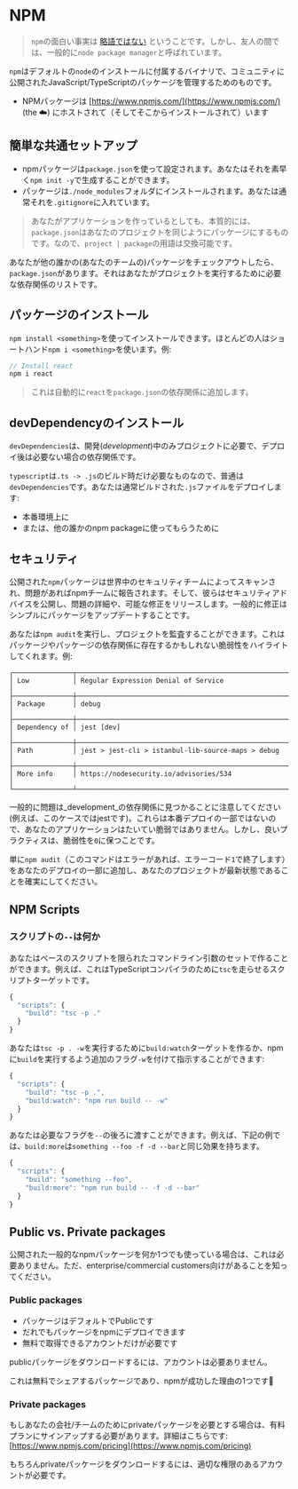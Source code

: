 # NPM

> `npm`の面白い事実は [略語ではない](https://twitter.com/npmjs/status/347057301401763840) ということです。しかし、友人の間では、一般的に`node package manager`と呼ばれています。

`npm`はデフォルトの`node`のインストールに付属するバイナリで、コミュニティに公開されたJavaScript/TypeScriptのパッケージを管理するためのものです。

* NPMパッケージは [https://www.npmjs.com/](https://www.npmjs.com/) \(the ☁️\) にホストされて（そしてそこからインストールされて）います

## 簡単な共通セットアップ

* npmパッケージは`package.json`を使って設定されます。あなたはそれを素早く`npm init -y`で生成することができます。
* パッケージは`./node_modules`フォルダにインストールされます。あなたは通常それを`.gitignore`に入れています。

> あなたがアプリケーションを作っているとしても、本質的には、`package.json`はあなたのプロジェクトを同じようにパッケージにするものです。なので、`project | package`の用語は交換可能です。

あなたが他の誰かの\(あなたのチームの\)パッケージをチェックアウトしたら、`package.json`があります。それはあなたがプロジェクトを実行するために必要な依存関係のリストです。

## パッケージのインストール

`npm install <something>`を使ってインストールできます。ほとんどの人はショートハンド`npm i <something>`を使います。例:

```typescript
// Install react
npm i react
```

> これは自動的に`react`を`package.json`の依存関係に追加します。

## devDependencyのインストール

`devDependencies`は、開発\(_development_\)中のみプロジェクトに必要で、デプロイ後は必要ない場合の依存関係です。

`typescript`は`.ts -> .js`のビルド時だけ必要なものなので、普通は`devDependencies`です。あなたは通常ビルドされた`.js`ファイルをデプロイします:

* 本番環境上に
* または、他の誰かのnpm packageに使ってもらうために

## セキュリティ

公開された`npm`パッケージは世界中のセキュリティチームによってスキャンされ、問題があればnpmチームに報告されます。そして、彼らはセキュリティアドバイスを公開し、問題の詳細や、可能な修正をリリースします。一般的に修正はシンプルにパッケージをアップデートすることです。

あなたは`npm audit`を実行し、プロジェクトを監査することができます。これはパッケージやパッケージの依存関係に存在するかもしれない脆弱性をハイライトしてくれます。例:

```text
┌───────────────┬──────────────────────────────────────────────────────────────┐
│ Low           │ Regular Expression Denial of Service                         │
├───────────────┼──────────────────────────────────────────────────────────────┤
│ Package       │ debug                                                        │
├───────────────┼──────────────────────────────────────────────────────────────┤
│ Dependency of │ jest [dev]                                                   │
├───────────────┼──────────────────────────────────────────────────────────────┤
│ Path          │ jest > jest-cli > istanbul-lib-source-maps > debug           │
├───────────────┼──────────────────────────────────────────────────────────────┤
│ More info     │ https://nodesecurity.io/advisories/534                       │
└───────────────┴──────────────────────────────────────────────────────────────┘
```

一般的に問題は_development_の依存関係に見つかることに注意してください\(例えば、このケースではjestです\)。これらは本番デプロイの一部ではないので、あなたのアプリケーションはたいてい脆弱ではありません。しかし、良いプラクティスは、脆弱性を`0`に保つことです。

単に`npm audit`（このコマンドはエラーがあれば、エラーコード`1`で終了します）をあなたのデプロイの一部に追加し、あなたのプロジェクトが最新状態であることを確実にしてください。

## NPM Scripts

### スクリプトの`--`は何か

あなたはベースのスクリプトを限られたコマンドライン引数のセットで作ることができます。例えば、これはTypeScriptコンパイラのために`tsc`を走らせるスクリプトターゲットです。

```javascript
{
  "scripts": {
    "build": "tsc -p ."
  }
}
```

あなたは`tsc -p . -w`を実行するために`build:watch`ターゲットを作るか、npmに`build`を実行するよう追加のフラグ`-w`を付けて指示することができます:

```javascript
{
  "scripts": {
    "build": "tsc -p .",
    "build:watch": "npm run build -- -w"
  }
}
```

あなたは必要なフラグを`--`の後ろに渡すことができます。例えば、下記の例では、`build:more`は`something --foo -f -d --bar`と同じ効果を持ちます。

```javascript
{
  "scripts": {
    "build": "something --foo",
    "build:more": "npm run build -- -f -d --bar"
  }
}
```

## Public vs. Private packages

公開された一般的なnpmパッケージを何か1つでも使っている場合は、これは必要ありません。ただ、enterprise/commercial customers向けがあることを知ってください。

### Public packages

* パッケージはデフォルトでPublicです 
* だれでもパッケージをnpmにデプロイできます
* 無料で取得できるアカウントだけが必要です

publicパッケージをダウンロードするには、アカウントは必要ありません。

これは無料でシェアするパッケージであり、npmが成功した理由の1つです🌹

### Private packages

もしあなたの会社/チームのためにprivateパッケージを必要とする場合は、有料プランにサインアップする必要があります。詳細はこちらです:[https://www.npmjs.com/pricing](https://www.npmjs.com/pricing)

もちろんprivateパッケージをダウンロードするには、適切な権限のあるアカウントが必要です。

